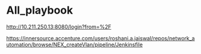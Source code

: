 # All_playbook
http://10.211.250.13:8080/login?from=%2F

https://innersource.accenture.com/users/roshani.a.jaiswal/repos/network_automation/browse/NEX_createVlan/pipeline/Jenkinsfile
